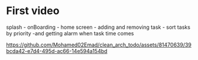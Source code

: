 # First video 

splash - onBoarding - home screen - adding and removing task - sort tasks by priority 
-and getting alarm when task time comes

https://github.com/Mohamed02Emad/clean_arch_todo/assets/81470639/39bcda42-e7d4-495d-ac66-14e594a154bd

